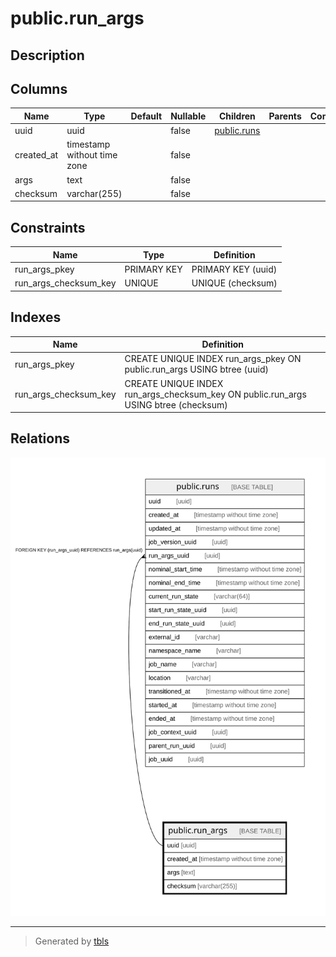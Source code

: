 # public.run_args

## Description

## Columns

| Name | Type | Default | Nullable | Children | Parents | Comment |
| ---- | ---- | ------- | -------- | -------- | ------- | ------- |
| uuid | uuid |  | false | [public.runs](public.runs.md) |  |  |
| created_at | timestamp without time zone |  | false |  |  |  |
| args | text |  | false |  |  |  |
| checksum | varchar(255) |  | false |  |  |  |

## Constraints

| Name | Type | Definition |
| ---- | ---- | ---------- |
| run_args_pkey | PRIMARY KEY | PRIMARY KEY (uuid) |
| run_args_checksum_key | UNIQUE | UNIQUE (checksum) |

## Indexes

| Name | Definition |
| ---- | ---------- |
| run_args_pkey | CREATE UNIQUE INDEX run_args_pkey ON public.run_args USING btree (uuid) |
| run_args_checksum_key | CREATE UNIQUE INDEX run_args_checksum_key ON public.run_args USING btree (checksum) |

## Relations

![er](public.run_args.svg)

---

> Generated by [tbls](https://github.com/k1LoW/tbls)
